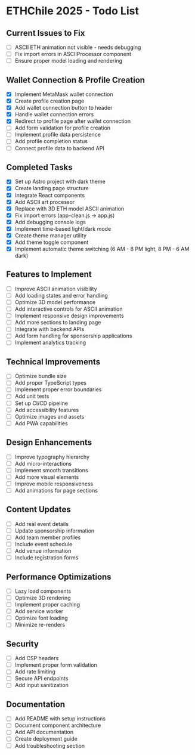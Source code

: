 # ETHChile 2025 - Todo List

## Current Issues to Fix

- [ ] ASCII ETH animation not visible - needs debugging
- [ ] Fix import errors in ASCIIProcessor component
- [ ] Ensure proper model loading and rendering

## Wallet Connection & Profile Creation

- [x] Implement MetaMask wallet connection
- [x] Create profile creation page
- [x] Add wallet connection button to header
- [x] Handle wallet connection errors
- [x] Redirect to profile page after wallet connection
- [ ] Add form validation for profile creation
- [ ] Implement profile data persistence
- [ ] Add profile completion status
- [ ] Connect profile data to backend API

## Completed Tasks

- [x] Set up Astro project with dark theme
- [x] Create landing page structure
- [x] Integrate React components
- [x] Add ASCII art processor
- [x] Replace with 3D ETH model ASCII animation
- [x] Fix import errors (app-clean.js → app.js)
- [x] Add debugging console logs
- [x] Implement time-based light/dark mode
- [x] Create theme manager utility
- [x] Add theme toggle component
- [x] Implement automatic theme switching (6 AM - 8 PM light, 8 PM - 6 AM dark)

## Features to Implement

- [ ] Improve ASCII animation visibility
- [ ] Add loading states and error handling
- [ ] Optimize 3D model performance
- [ ] Add interactive controls for ASCII animation
- [ ] Implement responsive design improvements
- [ ] Add more sections to landing page
- [ ] Integrate with backend APIs
- [ ] Add form handling for sponsorship applications
- [ ] Implement analytics tracking

## Technical Improvements

- [ ] Optimize bundle size
- [ ] Add proper TypeScript types
- [ ] Implement proper error boundaries
- [ ] Add unit tests
- [ ] Set up CI/CD pipeline
- [ ] Add accessibility features
- [ ] Optimize images and assets
- [ ] Add PWA capabilities

## Design Enhancements

- [ ] Improve typography hierarchy
- [ ] Add micro-interactions
- [ ] Implement smooth transitions
- [ ] Add more visual elements
- [ ] Improve mobile responsiveness
- [ ] Add animations for page sections

## Content Updates

- [ ] Add real event details
- [ ] Update sponsorship information
- [ ] Add team member profiles
- [ ] Include event schedule
- [ ] Add venue information
- [ ] Include registration forms

## Performance Optimizations

- [ ] Lazy load components
- [ ] Optimize 3D rendering
- [ ] Implement proper caching
- [ ] Add service worker
- [ ] Optimize font loading
- [ ] Minimize re-renders

## Security

- [ ] Add CSP headers
- [ ] Implement proper form validation
- [ ] Add rate limiting
- [ ] Secure API endpoints
- [ ] Add input sanitization

## Documentation

- [ ] Add README with setup instructions
- [ ] Document component architecture
- [ ] Add API documentation
- [ ] Create deployment guide
- [ ] Add troubleshooting section
